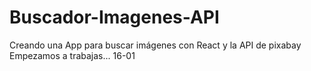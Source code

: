 # Buscador-Imagenes-API
Creando una App para buscar imágenes con React y la API de pixabay
Empezamos a trabajas... 16-01